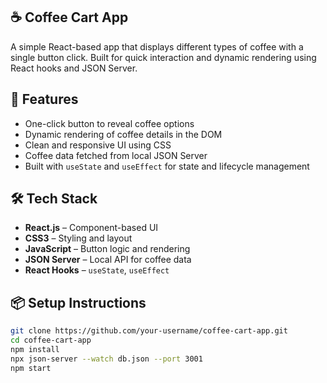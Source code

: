 ## ☕ Coffee Cart App

A simple React-based app that displays different types of coffee with a single button click. Built for quick interaction and dynamic rendering using React hooks and JSON Server.

## 🔧 Features

- One-click button to reveal coffee options
- Dynamic rendering of coffee details in the DOM
- Clean and responsive UI using CSS
- Coffee data fetched from local JSON Server
- Built with `useState` and `useEffect` for state and lifecycle management

## 🛠️ Tech Stack

- **React.js** – Component-based UI
- **CSS3** – Styling and layout
- **JavaScript** – Button logic and rendering
- **JSON Server** – Local API for coffee data
- **React Hooks** – `useState`, `useEffect`

## 📦 Setup Instructions

```bash
git clone https://github.com/your-username/coffee-cart-app.git
cd coffee-cart-app
npm install
npx json-server --watch db.json --port 3001
npm start
